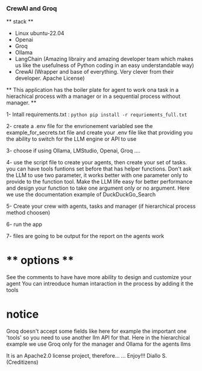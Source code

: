 ### CrewAI and Groq

** stack **
- Linux ubuntu-22.04
- Openai
- Groq
- Ollama
- LangChain (Amazing librairy and amazing developer team which makes us like the usefulness of Python coding in an easy understandable way)
- CrewAI (Wrapper and base of everything. Very clever from their developer. Apache License)

** This application has the boiler plate for agent to work ona  task in a hierachical process with a manager or in a sequential process without manager. **

1- Intall requirements.txt : ```python pip install -r requriements_full.txt```

2- create a .env file for the envrionement variabled see the example_for_secrets.txt file and create your .env file like that providing you the ability to switch for the LLM engine or API to use

3- choose if using Ollama, LMStudio, Openai, Groq ....

4- use the script file to create your agents, then create your set of tasks. you can have tools funtions set before that has helper functions. Don't ask the LLM to use two parameter, it works better with one parameter only to provide to the function tool. Make the LLM life easy for better performance and design your function to take one argument only or no argument. Here we use the documentation example of DuckDuckGo_Search

5- Create your crew with agents, tasks and manager (if hierarchical process method choosen)

6- run the app

7- files are going to be output for the report on the agents work


# ** options **
See the comments to have have more ability to design and customize your agent
You can intreoduce human intaraction in the process by adding it the tools


# notice
Groq doesn't accept some fields like here for example the important one  'tools' so you need to use another llm API for that.
Here in the hierarchical example we use Groq only for the manager and Ollama for the agents llms


It is an Apache2.0 license project, therefore...
... Enjoy!!!
Diallo S. (Creditizens)

